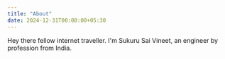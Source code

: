 ```yaml
---
title: "About"
date: 2024-12-31T00:00:00+05:30
---
```


Hey there fellow internet traveller. I'm Sukuru Sai Vineet, an engineer by profession from India.


